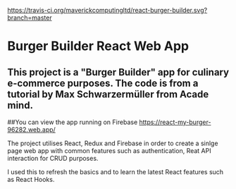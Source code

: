 https://travis-ci.org/maverickcomputingltd/react-burger-builder.svg?branch=master

# Burger Builder React Web App 

## This project is a "Burger Builder" app for culinary e-commerce purposes. The code is from a tutorial by Max Schwarzermüller from Acade mind. 

##You can view the app running on Firebase https://react-my-burger-96282.web.app/ 

The project utilises React, Redux and Firebase in order to create a sinlge page web app with common features such as authentication, Reat API interaction for CRUD purposes.

I used this to refresh the basics and to learn the latest React features such as React Hooks.

